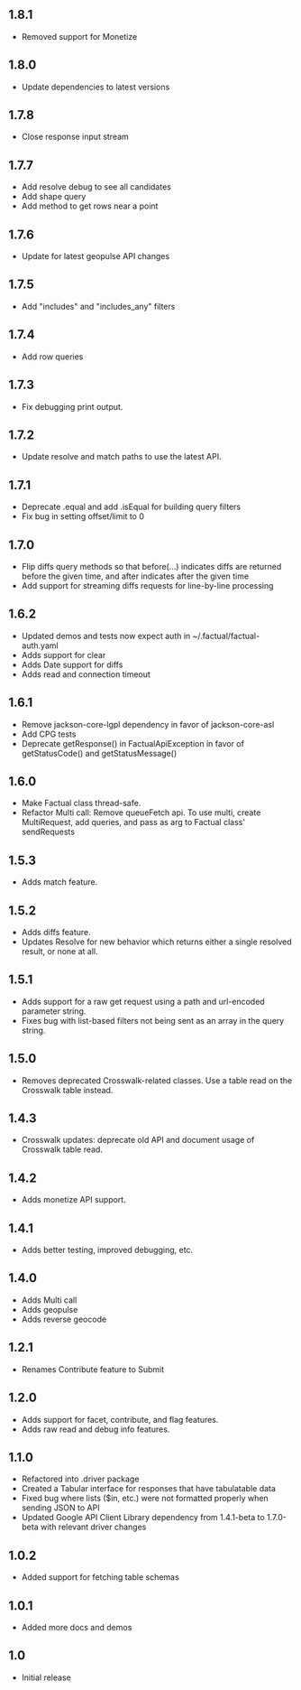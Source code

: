 ## 1.8.1
 * Removed support for Monetize
 
## 1.8.0
 * Update dependencies to latest versions
 
## 1.7.8
 * Close response input stream

## 1.7.7
 * Add resolve debug to see all candidates
 * Add shape query
 * Add method to get rows near a point

## 1.7.6
 * Update for latest geopulse API changes

## 1.7.5
 * Add "includes" and "includes_any" filters

## 1.7.4
 * Add row queries

## 1.7.3
 * Fix debugging print output.

## 1.7.2
 * Update resolve and match paths to use the latest API.

## 1.7.1
 * Deprecate .equal and add .isEqual for building query filters
 * Fix bug in setting offset/limit to 0
 
## 1.7.0
 * Flip diffs query methods so that before(…) indicates diffs are returned before the given time, and after indicates after the given time
 * Add support for streaming diffs requests for line-by-line processing

## 1.6.2

 * Updated demos and tests now expect auth in ~/.factual/factual-auth.yaml
 * Adds support for clear
 * Adds Date support for diffs
 * Adds read and connection timeout

## 1.6.1

 * Remove jackson-core-lgpl dependency in favor of jackson-core-asl
 * Add CPG tests
 * Deprecate getResponse() in FactualApiException in favor of getStatusCode() and getStatusMessage()

## 1.6.0

 * Make Factual class thread-safe.
 * Refactor Multi call: Remove queueFetch api. To use multi, create MultiRequest, add queries, and pass as arg to Factual class' sendRequests

## 1.5.3

 * Adds match feature.

## 1.5.2

 * Adds diffs feature. 
 * Updates Resolve for new behavior which returns either a single resolved result, or none at all.

## 1.5.1

 * Adds support for a raw get request using a path and url-encoded parameter string.
 * Fixes bug with list-based filters not being sent as an array in the query string. 

## 1.5.0

 * Removes deprecated Crosswalk-related classes.  Use a table read on the Crosswalk table instead.

## 1.4.3

 * Crosswalk updates: deprecate old API and document usage of Crosswalk table read.

## 1.4.2

 * Adds monetize API support.

## 1.4.1

 * Adds better testing, improved debugging, etc.

## 1.4.0

 * Adds Multi call
 * Adds geopulse
 * Adds reverse geocode

## 1.2.1

 * Renames Contribute feature to Submit

## 1.2.0

 * Adds support for facet, contribute, and flag features.
 * Adds raw read and debug info features.

## 1.1.0

 * Refactored into .driver package
 * Created a Tabular interface for responses that have tabulatable data
 * Fixed bug where lists ($in, etc.) were not formatted properly when sending JSON to API
 * Updated Google API Client Library dependency from 1.4.1-beta to 1.7.0-beta with relevant driver changes

## 1.0.2

 * Added support for fetching table schemas

## 1.0.1

 * Added more docs and demos

## 1.0

 * Initial release
